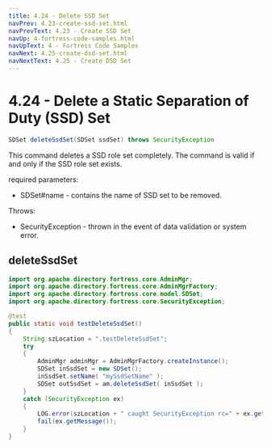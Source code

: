 ```yaml
---
title: 4.24 - Delete SSD Set
navPrev: 4.23-create-ssd-set.html
navPrevText: 4.23 - Create SSD Set
navUp: 4-fortress-code-samples.html
navUpText: 4 - Fortress Code Samples
navNext: 4.25-create-dsd-set.html
navNextText: 4.25 - Create DSD Set
---
```


# 4.24 - Delete a Static Separation of Duty (SSD) Set

```java
SDSet deleteSsdSet(SDSet ssdSet) throws SecurityException
```

This command deletes a SSD role set completely. The command is valid if and only if the SSD role set exists.

required parameters:
- SDSet#name - contains the name of SSD set to be removed.

Throws:
- SecurityException - thrown in the event of data validation or system error.

## deleteSsdSet

```java
import org.apache.directory.fortress.core.AdminMgr;
import org.apache.directory.fortress.core.AdminMgrFactory;
import org.apache.directory.fortress.core.model.SDSet;
import org.apache.directory.fortress.core.SecurityException;

@test
public static void testDeleteSsdSet()
{
    String szLocation = ".testDeleteSsdSet";
    try
    {
        AdminMgr adminMgr = AdminMgrFactory.createInstance();
        SDSet inSsdSet = new SDSet();
        inSsdSet.setName( "mySsdSetName" );
        SDSet outSsdSet = am.deleteSsdSet( inSsdSet );
    }
    catch (SecurityException ex)
    {
        LOG.error(szLocation + " caught SecurityException rc=" + ex.getErrorId() + ", msg=" + ex.getMessage(), ex);
        fail(ex.getMessage());
    }
}
```
